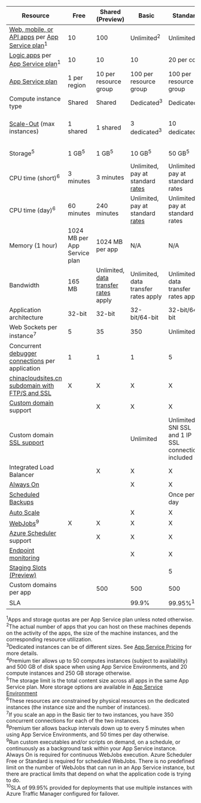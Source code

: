 | Resource | Free | Shared (Preview) | Basic | Standard | Premium (Preview)</th> |
| --- | --- | --- | --- | --- | --- |
| [Web, mobile, or API apps](/home/features/app-service/) per [App Service plan](/documentation/articles/azure-web-sites-web-hosting-plans-in-depth-overview/)<sup>1</sup> |10 |100 |Unlimited<sup>2</sup> |Unlimited<sup>2</sup> |Unlimited<sup>2</sup> |
| [Logic apps](/home/features/app-service/logic/) per [App Service plan](/documentation/articles/azure-web-sites-web-hosting-plans-in-depth-overview/)</a><sup>1</sup> |10 |10 |10 |20 per core |20 per core |
| [App Service plan](/documentation/articles/azure-web-sites-web-hosting-plans-in-depth-overview/) |1 per region |10 per resource group |100 per resource group |100 per resource group |100 per resource group |
| Compute instance type |Shared |Shared |Dedicated<sup>3</sup> |Dedicated<sup>3</sup> |Dedicated<sup>3</sup></p> |
| [Scale-Out](/documentation/articles/web-sites-scale/) (max instances) |1 shared |1 shared |3 dedicated<sup>3</sup> |10 dedicated<sup>3</sup> |20 dedicated (50 in ASE)<sup>3,4</sup> |
| Storage<sup>5</sup> |1 GB<sup>5</sup> |1 GB<sup>5</sup> |10 GB<sup>5</sup> |50 GB<sup>5</sup> |500 GB<sup>4,5</sup></p> |
| CPU time (short)<sup>6</sup> |3 minutes |3 minutes |Unlimited, pay at standard [rates](/pricing/details/app-service/)</a> |Unlimited, pay at standard rates |Unlimited, pay at standard rates |
| CPU time (day)<sup>6</sup> |60 minutes |240 minutes |Unlimited, pay at standard [rates](/pricing/details/app-service/)</a> |Unlimited, pay at standard rates |Unlimited, pay at standard rates |
| Memory (1 hour) |1024 MB per App Service plan |1024 MB per app |N/A |N/A |N/A |
| Bandwidth |165 MB |Unlimited, [data transfer rates](/pricing/details/data-transfer/) apply |Unlimited, data transfer rates apply |Unlimited, data transfer rates apply |Unlimited, data transfer rates apply |
| Application architecture |32-bit |32-bit |32-bit/64-bit |32-bit/64-bit |32-bit/64-bit |
| Web Sockets per instance<sup>7</sup> |5 |35 |350 |Unlimited |Unlimited |
| Concurrent [debugger connections](/documentation/articles/web-sites-dotnet-troubleshoot-visual-studio/) per application |1 |1 |1 |5 |5 |
| [chinacloudsites.cn subdomain with FTP/S and SSL](/documentation/articles/web-sites-configure-ssl-certificate/) |X |X |X |X |X |
| [Custom domain](/documentation/articles/web-sites-custom-domain-name/) support | |X |X |X |X |
| Custom domain [SSL support](/documentation/articles/web-sites-configure-ssl-certificate/) | | |Unlimited |Unlimited, 5 SNI SSL and 1 IP SSL connections included |Unlimited, 5 SNI SSL and 1 IP SSL connections included |
| Integrated Load Balancer | |X |X |X |X |
| [Always On](/documentation/articles/web-sites-configure/) | | |X |X |X |
| [Scheduled Backups](/documentation/articles/web-sites-backup/) | | | |Once per day |Once every 5 minutes<sup>8</sup> |
| [Auto Scale](/documentation/articles/web-sites-scale/) | | |X |X |X |
| [WebJobs](/documentation/articles/web-sites-create-web-jobs/)<sup>9</sup> |X |X |X |X |X |
| [Azure Scheduler](/home/features/scheduler/) support | |X |X |X |X |
| [Endpoint monitoring](/documentation/articles/web-sites-monitor/) | | |X |X |X |
| [Staging Slots (Preview)](/documentation/articles/web-sites-staged-publishing/) | | | |5 |20 |
| Custom domains per app</a> | |500 |500 |500 |500 |
| SLA | |<p> |99.9% |99.95%<sup>10</sup> |99.95%<sup>10</sup> |

<sup>1</sup>Apps and storage quotas are per App Service plan unless noted otherwise.  
<sup>2</sup>The actual number of apps that you can host on these machines depends on the activity of the apps, the size of the machine instances, and the corresponding resource utilization.  
<sup>3</sup>Dedicated instances can be of different sizes. See [App Service Pricing](/pricing/details/data-transfer/pricing/details/app-service/) for more details.  
<sup>4</sup>Premium tier allows up to 50 computes instances (subject to availability) and 500 GB of disk space when using App Service Environments, and 20 compute instances and 250 GB storage otherwise.  
<sup>5</sup>The storage limit is the total content size across all apps in the
same App Service plan. More storage options are available in [App Service Environment](/documentation/articles/app-service-web-configure-an-app-service-environment/#storage)  
<sup>6</sup>These resources are constrained by physical resources on the dedicated instances (the instance size and the number of instances).  
<sup>7</sup>If you scale an app in the Basic tier to two instances, you have 350 concurrent connections for each of the two instances.  
<sup>8</sup>Premium tier allows backup intervals down up to every 5 minutes when using App Service Environments, and 50 times per day otherwise.  
<sup>9</sup>Run custom executables and/or scripts on demand, on a schedule, or continuously as a background task within your App Service instance. Always On is required for continuous WebJobs execution. Azure Scheduler Free or Standard is required for scheduled WebJobs. There is no predefined limit on the number of WebJobs that can run in an App Service instance, but there are practical limits that depend on what the application code is trying to do.   
<sup>10</sup>SLA of 99.95% provided for deployments that use multiple instances with Azure Traffic Manager configured for failover.  

